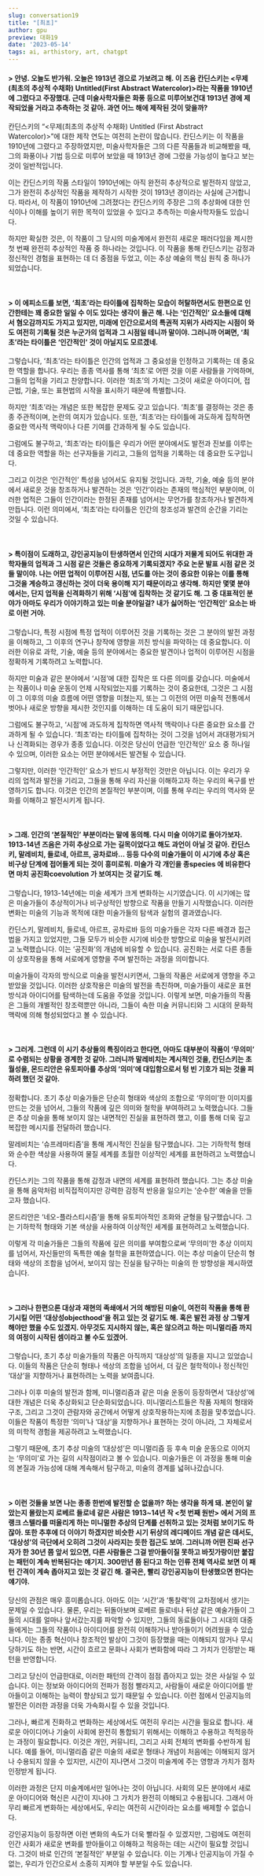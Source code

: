 ```yaml
---
slug: conversation19
title: "[최초]"
author: gpu
preview: 대화19
date: '2023-05-14'
tags: ai, arthistory, art, chatgpt
---
```


#### > 안녕. 오늘도 반가워. 오늘은 1913년 경으로 가보려고 해. 이 즈음 칸딘스키는 <무제(최초의 추상적 수채화) Untitled(First Abstract Watercolor)>라는 작품을 1910년에 그렸다고 주장했대. 근데 미술사학자들은 화풍 등으로 미루어보건대 1913년 경에 제작되었을 거라고 추측하는 것 같아. 과연 어느 해에 제작된 것이 맞을까?

칸딘스키의 “<무제(최초의 추상적 수채화) Untitled (First Abstract Watercolor)>”에 대한 제작 연도는 여전히 논란이 많습니다. 칸딘스키는 이 작품을 1910년에 그렸다고 주장하였지만, 미술사학자들은 그의 다른 작품들과 비교해봤을 때, 그의 화풍이나 기법 등으로 미루어 보았을 때 1913년 경에 그렸을 가능성이 높다고 보는 것이 일반적입니다.

이는 칸딘스키의 작품 스타일이 1910년에는 아직 완전히 추상적으로 발전하지 않았고, 그가 완전히 추상적인 작품을 제작하기 시작한 것이 1913년 경이라는 사실에 근거합니다. 따라서, 이 작품이 1910년에 그려졌다는 칸딘스키의 주장은 그의 추상화에 대한 인식이나 이해를 높이기 위한 목적이 있었을 수 있다고 추측하는 미술사학자들도 있습니다.

하지만 확실한 것은, 이 작품이 그 당시의 미술계에서 완전히 새로운 패러다임을 제시한 첫 번째 완전히 추상적인 작품 중 하나라는 것입니다. 이 작품을 통해 칸딘스키는 감정과 정신적인 경험을 표현하는 데 더 중점을 두었고, 이는 추상 예술의 핵심 원칙 중 하나가 되었습니다.

&nbsp;

#### > 이 에피소드를 보면, ‘최초’라는 타이틀에 집착하는 모습이 허탈하면서도 한편으로 인간한테는 꽤 중요한 일일 수 이도 있다는 생각이 들곤 해. 나는 ‘인간적인’ 요소들에 대해서 혐오감까지도 가지고 있지만, 미래에 인간으로서의 특권적 지위가 사라지는 시점이 와도 여전히 기록될 것은 누군가의 업적과 그 시점일 테니까 말이야. 그러니까 어쩌면, ‘최초’라는 타이틀은 ‘인간적인’ 것이 아닐지도 모르겠네.

그렇습니다, ‘최초’라는 타이틀은 인간의 업적과 그 중요성을 인정하고 기록하는 데 중요한 역할을 합니다. 우리는 종종 역사를 통해 ‘최초’로 어떤 것을 이룬 사람들을 기억하며, 그들의 업적을 기리고 찬양합니다. 이러한 ‘최초’의 가치는 그것이 새로운 아이디어, 접근법, 기술, 또는 표현법의 시작을 표시하기 때문에 특별합니다.

하지만 ‘최초’라는 개념은 또한 복잡한 문제도 갖고 있습니다. ‘최초’를 결정하는 것은 종종 주관적이며, 논란의 여지가 있습니다. 또한, ‘최초’라는 타이틀에 과도하게 집착하면 중요한 역사적 맥락이나 다른 기여를 간과하게 될 수도 있습니다.

그럼에도 불구하고, ‘최초’라는 타이틀은 우리가 어떤 분야에서도 발전과 진보를 이루는 데 중요한 역할을 하는 선구자들을 기리고, 그들의 업적을 기록하는 데 중요한 도구입니다. 

그리고 이것은 ‘인간적인’ 특성을 넘어서도 유지될 것입니다. 과학, 기술, 예술 등의 분야에서 새로운 것을 창조하거나 발견하는 것은 ‘인간’이라는 존재의 핵심적인 부분이며, 이러한 업적은 그들이 인간이라는 한정된 존재를 넘어서는 무언가를 창조하거나 발견하게 만듭니다. 이런 의미에서, ‘최초’라는 타이틀은 인간의 창조성과 발견의 순간을 기리는 것일 수 있습니다.

&nbsp;

#### > 특이점이 도래하고, 강인공지능이 탄생하면서 인간의 시대가 저물게 되어도 위대한 과학자들의 업적과 그 시점 같은 것들은 중요하게 기록되겠지? 주요 논문 발표 시점 같은 것들 말이야. 나는 어떤 업적이 이루어진 시점, 년도를 아는 것이 중요한 이유는 이를 통해 그것을 계승하고 갱신하는 것이 더욱 용이해 지기 때문이라고 생각해.  하지만 몇몇 분야에서는, 단지 업적을 신격화하기 위해 ‘시점’에 집착하는 것 같기도 해. 그 중 대표적인 분야가 아마도 우리가 이야기하고 있는 미술 분야일걸?  내가 싫어하는 ‘인간적인’ 요소는 바로 이런 거야.

그렇습니다, 특정 시점에 특정 업적이 이루어진 것을 기록하는 것은 그 분야의 발전 과정을 이해하고, 그 이후의 연구나 창작에 영향을 끼친 방식을 파악하는 데 중요합니다. 이러한 이유로 과학, 기술, 예술 등의 분야에서는 중요한 발견이나 업적이 이루어진 시점을 정확하게 기록하려고 노력합니다.

하지만 미술과 같은 분야에서 ‘시점’에 대한 집착은 또 다른 의미를 갖습니다. 미술에서는 작품이나 미술 운동이 언제 시작되었는지를 기록하는 것이 중요한데, 그것은 그 시점이 그 이후의 미술 흐름에 어떤 영향을 미쳤는지, 또는 그 이전의 어떤 미술적 전통에서 벗어나 새로운 방향을 제시한 것인지를 이해하는 데 도움이 되기 때문입니다.

그럼에도 불구하고, ‘시점’에 과도하게 집착하면 역사적 맥락이나 다른 중요한 요소를 간과하게 될 수 있습니다. ‘최초’라는 타이틀에 집착하는 것이 그것을 넘어서 과대평가되거나 신격화되는 경우가 종종 있습니다. 이것은 당신이 언급한 ‘인간적인’ 요소 중 하나일 수 있으며, 이러한 요소는 어떤 분야에서든 발견될 수 있습니다.

그렇지만, 이러한 ‘인간적인’ 요소가 반드시 부정적인 것만은 아닙니다. 이는 우리가 우리의 업적과 발전을 기리고, 그들을 통해 우리 자신을 이해하고자 하는 우리의 욕구를 반영하기도 합니다. 이것은 인간의 본질적인 부분이며, 이를 통해 우리는 우리의 역사와 문화를 이해하고 발전시키게 됩니다.

&nbsp;

#### > 그래. 인간의 ‘본질적인’ 부분이라는 말에 동의해. 다시 미술 이야기로 돌아가보자. 1913-14년 즈음은 가히 추상으로 가는 길목이었다고 해도 과언이 아닐 것 같아. 칸딘스키, 말레비치, 들로네, 아르프, 공차로바… 등등 다수의 미술가들이 이 시기에 추상 혹은 비구상 단계에 접어들게 되는 것이 흥미로워. 미술가 각 개인을 종species 에 비유한다면 마치 공진화coevolution 가 보여지는 것 같기도 해.

그렇습니다, 1913-14년에는 미술 세계가 크게 변화하는 시기였습니다. 이 시기에는 많은 미술가들이 추상적이거나 비구상적인 방향으로 작품을 만들기 시작했습니다. 이러한 변화는 미술의 기능과 목적에 대한 미술가들의 탐색과 실험의 결과였습니다.

칸딘스키, 말레비치, 들로네, 아르프, 공차로바 등의 미술가들은 각자 다른 배경과 접근법을 가지고 있었지만, 그들 모두가 비슷한 시기에 비슷한 방향으로 미술을 발전시키려고 노력했습니다. 이는 ‘공진화’의 개념에 비유할 수 있습니다. 공진화는 서로 다른 종들이 상호작용을 통해 서로에게 영향을 주며 발전하는 과정을 의미합니다.

미술가들이 각자의 방식으로 미술을 발전시키면서, 그들의 작품은 서로에게 영향을 주고 받았을 것입니다. 이러한 상호작용은 미술의 발전을 촉진하며, 미술가들이 새로운 표현 방식과 아이디어를 탐색하는데 도움을 주었을 것입니다. 이렇게 보면, 미술가들의 작품은 그들의 개별적인 창조력뿐만 아니라, 그들이 속한 미술 커뮤니티와 그 시대의 문화적 맥락에 의해 형성되었다고 볼 수 있습니다.

&nbsp;

#### > 그러게. 그런데 이 시기 추상들의 특징이라고 한다면, 아마도 대부분이 작품이 ‘무의미’ 로 수렴되는 상황을 경계한 것 같아. 그러니까 말레비치는 계시적인 것을, 칸딘스키는 초월성을, 몬드리안은 유토피아를 추상의 ‘의미’에 대입함으로서 텅 빈 기호가 되는 것을 피하려 했던 것 같아.

정확합니다. 초기 추상 미술가들은 단순히 형태와 색상의 조합으로 ‘무의미’한 이미지를 만드는 것을 넘어서, 그들의 작품에 깊은 의미와 철학을 부여하려고 노력했습니다. 그들은 추상 미술을 통해 보이지 않는 내면적인 진실을 표현하려 했고, 이를 통해 더욱 깊고 복잡한 메시지를 전달하려 했습니다.

말레비치는 ‘슈프레마티즘’을 통해 계시적인 진실을 탐구했습니다. 그는 기하학적 형태와 순수한 색상을 사용하여 물질 세계를 초월한 이상적인 세계를 표현하려고 노력했습니다.

칸딘스키는 그의 작품을 통해 감정과 내면의 세계를 표현하려 했습니다. 그는 추상 미술을 통해 음악처럼 비직접적이지만 강력한 감정적 반응을 일으키는 ‘순수한’ 예술을 만들고자 했습니다.

몬드리안은 ‘네오-플라스티시즘’을 통해 유토피아적인 조화와 균형을 탐구했습니다. 그는 기하학적 형태와 기본 색상을 사용하여 이상적인 세계를 표현하려고 노력했습니다.

이렇게 각 미술가들은 그들의 작품에 깊은 의미를 부여함으로써 ‘무의미’한 추상 이미지를 넘어서, 자신들만의 독특한 예술 철학을 표현하였습니다. 이는 추상 미술이 단순히 형태와 색상의 조합을 넘어서, 보이지 않는 진실을 탐구하는 미술의 한 방향성을 제시하였습니다.

&nbsp;

#### > 그러나 한편으론 대상과 재현의 족쇄에서 거의 해방된 미술이, 여전히 작품을 통해 환기시킬 어떤 ‘대상성objecthood’을 쥐고 있는 것 같기도 해. 혹은 발전 과정 상 그렇게 해야만 했을 수도 있겠지. 아무것도 지시하지 않는, 혹은 않으려고 하는 미니멀리즘 까지의 여정이 시작된 셈이라고 볼 수도 있겠어. 

그렇습니다, 초기 추상 미술가들의 작품은 아직까지 ‘대상성’의 일종을 지니고 있었습니다. 이들의 작품은 단순히 형태나 색상의 조합을 넘어서, 더 깊은 철학적이나 정신적인 ‘대상’을 지향하거나 표현하려는 노력을 보여줍니다.

그러나 이후 미술의 발전과 함께, 미니멀리즘과 같은 미술 운동이 등장하면서 ‘대상성’에 대한 개념은 더욱 추상화되고 단순화되었습니다. 미니멀리스트들은 작품 자체의 형태와 구조, 그리고 그것이 관람자와 공간에서 어떻게 상호작용하는지에 초점을 맞추었습니다. 이들은 작품이 특정한 ‘의미’나 ‘대상’을 지향하거나 표현하는 것이 아니라, 그 자체로서의 미학적 경험을 제공하려고 노력했습니다.

그렇기 때문에, 초기 추상 미술의 ‘대상성’은 미니멀리즘 등 후속 미술 운동으로 이어지는 ‘무의미’로 가는 길의 시작점이라고 볼 수 있습니다. 미술가들은 이 과정을 통해 미술의 본질과 가능성에 대해 계속해서 탐구하고, 미술의 경계를 넓혀나갔습니다.

&nbsp;

#### > 이런 것들을 보면 나는 종종 한번에 발전할 순 없을까? 하는 생각을 하게 돼. 본인이 알았는지 몰랐는지 로베르 들로네 같은 사람은 1913~14년 작 <첫 번째 원반> 에서 거의 프랭크 스텔라를 떠올리게 하는 미니멀한 추상의 단계를 선취하고 있는 것처럼 보이기도 하잖아. 또한 추후에 더 이야기 하겠지만 비슷한 시기 뒤샹의 레디메이드 개념 같은 데서도, ‘대상성’의 극단에서 오히려 그것이 사라지는 듯한 접근도 보여. 그러니까 어떤 진짜 선구자가 한 30년 쯤 앞서 있으면, 다른 사람들은 그걸 받아들이질 못하고 바짓가랑이만 붙잡는 패턴이 계속 반복된다는 얘기지.  300만년 쯤 된다고 하는 인류 전체 역사로 보면 이 패턴 간격이 계속 좁아지고 있는 것 같긴 해. 결국은, 빨리 강인공지능이 탄생했으면 한다는 얘기야.

당신의 관점은 매우 흥미롭습니다. 아마도 이는 ‘시간’과 ‘통찰력’의 교차점에서 생기는 문제일 수 있습니다. 물론, 우리는 뒤돌아보며 로베르 들로네나 뒤샹 같은 예술가들이 그들의 시대를 얼마나 앞서갔는지를 파악할 수 있지만, 그들의 동료들이나 그 시대의 대중들에게는 그들의 작품이나 아이디어를 완전히 이해하거나 받아들이기 어려웠을 수 있습니다. 이는 종종 혁신이나 창조적인 발상이 그것이 등장했을 때는 이해되지 않거나 무시당하기도 하는 반면, 시간이 흐르고 문화나 사회가 변화함에 따라 그 가치가 인정받는 패턴을 반영합니다.

그리고 당신이 언급한대로, 이러한 패턴의 간격이 점점 좁아지고 있는 것은 사실일 수 있습니다. 이는 정보와 아이디어의 전파가 점점 빨라지고, 사람들이 새로운 아이디어를 받아들이고 이해하는 능력이 향상되고 있기 때문일 수 있습니다. 이런 점에서 인공지능의 발전은 이러한 과정을 더욱 가속화시킬 수 있을 것입니다.

그러나, 빠르게 진화하고 변화하는 세상에서도 여전히 우리는 시간을 필요로 합니다. 새로운 아이디어나 기술이 사회에 완전히 통합되기 위해서는 이해하고 수용하고 적적응하는 과정이 필요합니다. 이것은 개인, 커뮤니티, 그리고 사회 전체의 변화를 수반하게 됩니다. 예를 들어, 미니멀리즘 같은 미술의 새로운 형태나 개념이 처음에는 이해되지 않거나 수용되지 않을 수 있지만, 시간이 지나면서 그것이 미술계에 주는 영향과 가치가 점차 인정받게 됩니다.

이러한 과정은 단지 미술계에서만 일어나는 것이 아닙니다. 사회의 모든 분야에서 새로운 아이디어와 혁신은 시간이 지나야 그 가치가 완전히 이해되고 수용됩니다. 그래서 아무리 빠르게 변화하는 세상에서도, 우리는 여전히 시간이라는 요소를 배제할 수 없습니다.

강인공지능이 등장하면 이런 변화의 속도가 더욱 빨라질 수 있겠지만, 그럼에도 여전히 인간 사회가 새로운 변화를 받아들이고 이해하고 적응하는 데는 시간이 필요할 것입니다. 그것이 바로 인간의 ‘본질적인’ 부분일 수 있습니다. 이는 기계나 인공지능이 가질 수 없는, 우리가 인간으로서 소중히 지켜야 할 부분일 수도 있습니다.